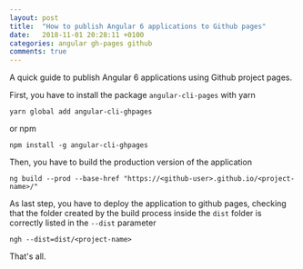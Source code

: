 ```yaml
---
layout: post
title:  "How to publish Angular 6 applications to Github pages"
date:   2018-11-01 20:28:11 +0100
categories: angular gh-pages github
comments: true
---
```


A quick guide to publish Angular 6 applications using Github project pages.

First, you have to install the package `angular-cli-pages` with yarn
```
yarn global add angular-cli-ghpages
```
or npm
```
npm install -g angular-cli-ghpages
```

Then, you have to build the production version of the application
```
ng build --prod --base-href "https://<github-user>.github.io/<project-name>/"
```

As last step, you have to deploy the application to github pages, checking that the folder created by the build process inside the `dist` folder is correctly listed in the `--dist` parameter
```
ngh --dist=dist/<project-name>
```

That's all.
